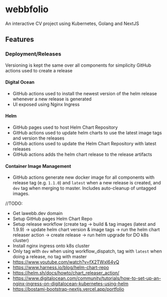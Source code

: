 # webbfolio
An interactive CV project using Kubernetes, Golang and NextJS

## Features

### Deployment/Releases

Versioning is kept the same over all components for simplicity
GitHub actions used to create a release

#### Digital Ocean
- GitHub actions used to install the newest version of the helm release whenever a new release is generated
- UI exposed using Nginx Ingress


#### Helm
- GitHub pages used to host Helm Chart Repository
- GitHub actions used to update helm charts to use the latest image tags and version the releases
- GitHub actions used to update the Helm Chart Repository with latest releases
- GitHub actions adds the helm chart release to the release artifacts

#### Container Image Management
- GitHub actions generate new docker image for all components with release tag (e.g. `1.1.0`) and `latest` when a new release is created, and `dev` tag when merging to master. Includes auto-cleanup of untagged images.

//TODO:
- Get lawebb.dev domain
- Setup GitHub pages Helm Chart Repo
- Setup release workflow (create tag -> build & tag images (latest and 1.9.9) -> update helm chart version & image tags -> run the helm chart releaser action -> create release -> run helm upgrade for DO k8s cluster)
- Install nginx ingress onto k8s cluster
- Only tag with `dev` when using workflow_dispatch, tag with `latest` when doing a release, no tag with master
- https://www.youtube.com/watch?v=fX2TWxl64yQ
- https://www.harness.io/blog/helm-chart-repo
- https://helm.sh/docs/howto/chart_releaser_action/
- https://www.digitalocean.com/community/tutorials/how-to-set-up-an-nginx-ingress-on-digitalocean-kubernetes-using-helm
- https://bostami-bootstrap-nextjs.vercel.app/portfolio